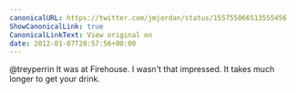 ```yaml
---
canonicalURL: https://twitter.com/jmjordan/status/155755066513555456
ShowCanonicalLink: true
CanonicalLinkText: View original on
date: 2012-01-07T20:57:56+00:00
---
```

@treyperrin It was at Firehouse. I wasn't that impressed. It takes much longer to get your drink.